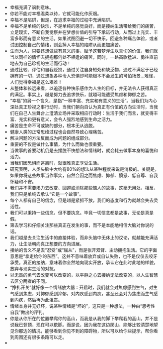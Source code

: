 - 幸福充满了讽刺意味。
- 你若不能对幸福温柔以待，它就可能化作灰烟。
- 幸福不是陷阱，但是，在追求幸福的过程中充满陷阱。
- 幸福不是单纯的快乐，不是单纯的感觉良好，而是接纳生活带给我们的痛苦，立足现实，不断自我觉察并在梦想价值的引导下承诺行动，从而过上充实、丰富多彩而有意义的生活。如果试图回避一切不快乐，回避各种痛苦体验，或者试图控制自己的情绪，则会掉入幸福的陷阱从而更加痛苦。
- 生而为人，只要还想做些有意义的事，赋予这若梦浮生以真切的价值，我们就当以同样的情怀去拥抱那何处不相逢的痛苦，同时，一路高歌猛进、勇往直前地去为自己珍视的生活而行动！
- 通过比较、评估和自我贬损，通过关注自身短处和缺乏物，通过不满足于已经拥有的一切，通过想象各种令人恐惧却可能根本不会发生的可怕场景…难怪，人们觉得幸福是这么艰难！
- 从整体和长远来看，以追逐各种快乐感作为人生的目标，并无法令人获得真正的满足。事实上，越是努力去追求快乐，就越可能遭受焦虑和抑郁之苦。
- “幸福”的另一个含义，是指“一种丰富、充实和有意义的生活”。当我们为内心深处真正珍视之事行动时，当我们朝向自认为真正有价值的方向生活时，当我们在自己人生舞台上澄清立场并采取相应行动时：生活于我们而言，就变得丰富、充实和更有意义，会令人强烈地感到生命之活力。
- 痛苦是生命不可或缺的部分，根本无从逃脱。
- 健康人类的正常思维过程也会自然导致心理痛苦。
- 解决问题的方法反而成为问题的组成部分。
- 重要的不仅是做什么事情，为什么而做也很重要。
- 当做事的首要动机仍是去摆脱不快想法和情绪时，就会耗去做事本身的喜悦和活力。
- 当我们因恐惧而逃离时，就很难真正享受生活。
- 研究表明，人类头脑中大约有80%的想法从某种程度来说是消极的。关键是，如果你将这些故事当作事实，自然会因之而焦虑、抑郁、愤怒、低自尊、自我怀疑和不安。
- 我们并不需要竭力去改变、回避或消除那些恼人的故事，这毫无用处，相反，我们只是单纯去承认“它是一个故事”。
- 每个人都有自己的信念，但是越是紧抓不放，我们的态度和行为就越会失去灵活性。
- 我们可以秉持一些信念，但不要执念。毕竟一切信念都是故事，无论是真是假。
- 第去学习和仔细关注那些真正在发生的事，而不是本能地相信大脑对你说的话。
- 我们越是去关注生活中的直接体验，而非头脑中无休止的议论，就越能充满活力，让生活朝向真正想要的方向进展。
- 接纳的含义不是去“忍受”或“屈从”，而是张开双臂、主动拥抱生活。它的字面意思是“拿走给你的东西”。这并不意味着放弃或自认失败，也不是仅仅去咬牙承受。真正的接纳，意味着你全然地向现实开放，承认它在此时此地的样貌，放弃与现实生活的对抗。
- 以无畏的勇气去改变可以改变的，以平静之心去接纳无法改变的，以人生智慧去区分两者的不同。
- “挣扎开关”就好像一个情绪放大器：开启时，我们就会对焦虑感到生气，对生气感到焦虑，对抑郁感到抑郁，对内疚感到内疚，甚至还会对为焦虑而生气感到内疚，然后再为此沮丧。
- 情绪本身并无好坏，说某种情绪是“坏的”，这只是一种想法，一种由“思考性自我”做出的评判。
- 你是从你所在的位置攀爬你的高山，而我是从我的脚下攀爬我的高山。并不是说我已登顶，现在可以歇脚。而是说，因为我在这边爬山，能够比较清楚地望见你那边的情况，能够看到你见不到的障碍物，所以可以给你些提示，帮你看到周围还有很多条路可以走。
- 


